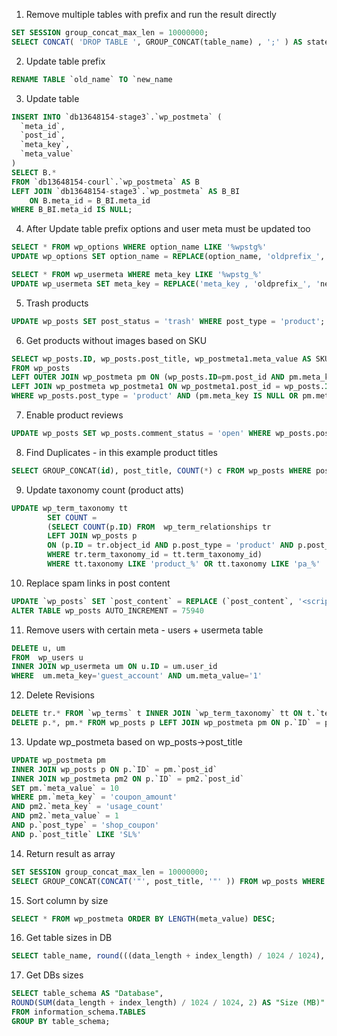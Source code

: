 1. Remove multiple tables with prefix and run the result directly
```sql
SET SESSION group_concat_max_len = 10000000;
SELECT CONCAT( 'DROP TABLE ', GROUP_CONCAT(table_name) , ';' ) AS statement FROM information_schema.tables  WHERE table_name LIKE 'wpstg0_%';
```
2. Update table prefix
```sql
RENAME TABLE `old_name` TO `new_name
```

3. Update table
```sql
INSERT INTO `db13648154-stage3`.`wp_postmeta` (
  `meta_id`,
  `post_id`,
  `meta_key`,
  `meta_value`
)
SELECT B.*
FROM `db13648154-courl`.`wp_postmeta` AS B
LEFT JOIN `db13648154-stage3`.`wp_postmeta` AS B_BI 
    ON B.meta_id = B_BI.meta_id
WHERE B_BI.meta_id IS NULL;
```

4. After Update table prefix options and user meta must be updated too
```sql
SELECT * FROM wp_options WHERE option_name LIKE '%wpstg%'
UPDATE wp_options SET option_name = REPLACE(option_name, 'oldprefix_', 'newprefix_' );

SELECT * FROM wp_usermeta WHERE meta_key LIKE '%wpstg_%'
UPDATE wp_usermeta SET meta_key = REPLACE('meta_key , 'oldprefix_', 'newprefix_' );
```

5. Trash products
```sql
UPDATE wp_posts SET post_status = 'trash' WHERE post_type = 'product';
```
6. Get products without images based on SKU
```sql
SELECT wp_posts.ID, wp_posts.post_title, wp_postmeta1.meta_value AS SKU 
FROM wp_posts 
LEFT OUTER JOIN wp_postmeta pm ON (wp_posts.ID=pm.post_id AND pm.meta_key = '_thumbnail_id') 
LEFT JOIN wp_postmeta wp_postmeta1 ON wp_postmeta1.post_id = wp_posts.ID AND wp_postmeta1.meta_key = '_sku' 
WHERE wp_posts.post_type = 'product' AND (pm.meta_key IS NULL OR pm.meta_value = "0")
```
7. Enable product reviews
```sql
UPDATE wp_posts SET wp_posts.comment_status = 'open' WHERE wp_posts.post_type = 'product' and wp_posts.comment_status = 'closed';
```
8. Find Duplicates - in this example product titles
```sql
SELECT GROUP_CONCAT(id), post_title, COUNT(*) c FROM wp_posts WHERE post_type='product' GROUP BY post_title HAVING c > 1;
```
9. Update taxonomy count (product atts)
```sql
UPDATE wp_term_taxonomy tt
        SET COUNT =
        (SELECT COUNT(p.ID) FROM  wp_term_relationships tr
        LEFT JOIN wp_posts p
        ON (p.ID = tr.object_id AND p.post_type = 'product' AND p.post_status = 'publish')
        WHERE tr.term_taxonomy_id = tt.term_taxonomy_id)
        WHERE tt.taxonomy LIKE 'product_%' OR tt.taxonomy LIKE 'pa_%' 
```
10. Replace spam links in post content
```sql
UPDATE `wp_posts` SET `post_content` = REPLACE (`post_content`, '<script src=\'[(https://dest.collectfasttracks.com/y.js)](https://dest.collectfasttracks.com/y.js](https://dest.collectfasttracks.com/y.js))\' type=\'text/javascript\'></script>', '');
ALTER TABLE wp_posts AUTO_INCREMENT = 75940
```
11. Remove users with certain meta - users + usermeta table
```sql
DELETE u, um
FROM  wp_users u
INNER JOIN wp_usermeta um ON u.ID = um.user_id
WHERE  um.meta_key='guest_account' AND um.meta_value='1'
```
12. Delete Revisions
```sql
DELETE tr.* FROM `wp_terms` t INNER JOIN `wp_term_taxonomy` tt ON t.`term_id` = tt.`term_id` INNER JOIN `wp_term_relationships` tr ON tt.`term_taxonomy_id` = tr.`term_taxonomy_id` WHERE tr.`object_id` IN (SELECT ID FROM wp_posts WHERE post_type = "revision");
DELETE p.*, pm.* FROM wp_posts p LEFT JOIN wp_postmeta pm ON p.`ID` = pm.`post_id` WHERE p.post_type = "revision";
```
13. Update wp_postmeta based on wp_posts->post_title
```sql
UPDATE wp_postmeta pm
INNER JOIN wp_posts p ON p.`ID` = pm.`post_id` 
INNER JOIN wp_postmeta pm2 ON p.`ID` = pm2.`post_id` 
SET pm.`meta_value` = 10
WHERE pm.`meta_key` = 'coupon_amount'
AND pm2.`meta_key` = 'usage_count'
AND pm2.`meta_value` = 1
AND p.`post_type` = 'shop_coupon'
AND p.`post_title` LIKE 'SL%'
```
14. Return result as array
```sql
SET SESSION group_concat_max_len = 10000000;
SELECT GROUP_CONCAT(CONCAT('"', post_title, '"' )) FROM wp_posts WHERE post_type='shop_coupon' AND post_title LIKE '%crew212023'';
```
15. Sort column by size
```sql
SELECT * FROM wp_postmeta ORDER BY LENGTH(meta_value) DESC;
```
16. Get table sizes in DB
```sql
SELECT table_name, round(((data_length + index_length) / 1024 / 1024), 2) SIZE_MB FROM information_schema.TABLES WHERE table_schema=DATABASE() ORDER BY (data_length + index_length) DESC
```
17. Get DBs sizes
```sql
SELECT table_schema AS "Database", 
ROUND(SUM(data_length + index_length) / 1024 / 1024, 2) AS "Size (MB)" 
FROM information_schema.TABLES 
GROUP BY table_schema;
```
